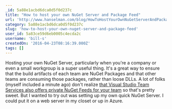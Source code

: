 ```yaml
---
_id: 5a88e1acbd6dca0d5f0d237c
title: "How to host your own NuGet Server and Package Feed"
url: 'http://www.hanselman.com/blog/HowToHostYourOwnNuGetServerAndPackageFeed.aspx'
category: 5a88e1acbd6dca0d5f0d237c
slug: 'how-to-host-your-own-nuget-server-and-package-feed'
user_id: 5a83ce59d6eb0005c4ecda2c
username: 'bill-s'
createdOn: '2016-04-23T08:16:39.000Z'
tags: []
---
```


Hosting your own NuGet Server, particularly when you're a company or even a small workgroup is a super useful thing. It's a great way to ensure that the build artifacts of each team are NuGet Packages and that other teams are consuming those packages, rather than loose DLLs. A lot of folks (myself included a minute ago) don't realize <a href="https://marketplace.visualstudio.com/items?itemName=ms.feed">that Visual Studio Team Services also offers private NuGet Feeds for your team</a> so that's pretty sweet. But I wanted to try out was setting up my own quick NuGet Server. I could put it on a web server in my closet or up in Azure.
